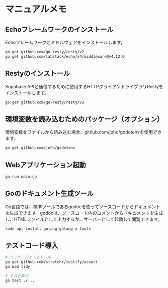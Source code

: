 # マニュアルメモ

## Echoフレームワークのインストール

Echoフレームワークとミドルウェアをインストールします。

```bash
go get github.com/go-resty/resty/v2
go get github.com/labstack/echo/v4/middleware@v4.12.0
```

## Restyのインストール

Supabase APIと通信するために使用するHTTPクライアントライブラリRestyをインストールします。

```bash
go get github.com/go-resty/resty/v2
```

## 環境変数を読み込むためのパッケージ（オプション）

環境変数をファイルから読み込む場合、github.com/joho/godotenvを使用できます。

```bash
go get github.com/joho/godotenv
```

## Webアプリケーション起動

```bash
go run main.go
```

## Goのドキュメント生成ツール

Go言語では、標準ツールであるgodocを使ってソースコードからドキュメントを生成できます。godocは、ソースコード内のコメントからドキュメントを生成し、HTMLファイルとして出力するか、サーバーとして起動して閲覧できます。

```bash
sudo apt install golang-golang-x-tools
```

## テストコード導入

```bash
# パッケージインストール
go get github.com/stretchr/testify/assert
go mod tidy

# テスト実行
go test ./...
```